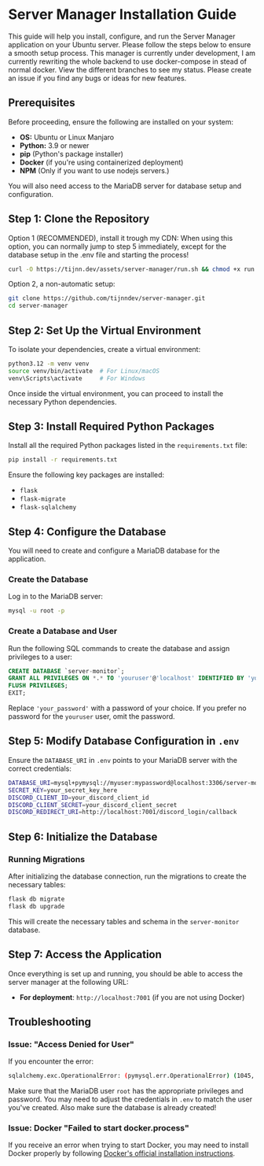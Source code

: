 # Server Manager Installation Guide

This guide will help you install, configure, and run the Server Manager application on your Ubuntu server. Please follow the steps below to ensure a smooth setup process.
This manager is currently under development, I am currently rewriting the whole backend to use docker-compose in stead of normal docker. View the different branches to see my status. Please create an issue if you find any bugs or ideas for new features.

## Prerequisites

Before proceeding, ensure the following are installed on your system:

- **OS:** Ubuntu or Linux Manjaro
- **Python:** 3.9 or newer
- **pip** (Python's package installer)
- **Docker** (if you're using containerized deployment)
- **NPM** (Only if you want to use nodejs servers.)

You will also need access to the MariaDB server for database setup and configuration.

## Step 1: Clone the Repository

Option 1 (RECOMMENDED), install it trough my CDN:
When using this option, you can normally jump to step 5 immediately, except for the database setup in the .env file and starting the process!
```bash
curl -O https://tijnn.dev/assets/server-manager/run.sh && chmod +x run.sh && sudo ./run.sh
```

Option 2, a non-automatic setup:
```bash
git clone https://github.com/tijnndev/server-manager.git
cd server-manager
```
## Step 2: Set Up the Virtual Environment

To isolate your dependencies, create a virtual environment:

```bash
python3.12 -m venv venv
source venv/bin/activate  # For Linux/macOS
venv\Scripts\activate     # For Windows
```

Once inside the virtual environment, you can proceed to install the necessary Python dependencies.

## Step 3: Install Required Python Packages

Install all the required Python packages listed in the `requirements.txt` file:

```bash
pip install -r requirements.txt
```

Ensure the following key packages are installed:
- `flask`
- `flask-migrate`
- `flask-sqlalchemy`

## Step 4: Configure the Database

You will need to create and configure a MariaDB database for the application.

### Create the Database

Log in to the MariaDB server:

```bash
mysql -u root -p
```

### Create a Database and User

Run the following SQL commands to create the database and assign privileges to a user:

```sql
CREATE DATABASE `server-monitor`;
GRANT ALL PRIVILEGES ON *.* TO 'youruser'@'localhost' IDENTIFIED BY 'your_password';
FLUSH PRIVILEGES;
EXIT;
```

Replace `'your_password'` with a password of your choice. If you prefer no password for the `youruser` user, omit the password.

## Step 5: Modify Database Configuration in `.env`

Ensure the `DATABASE_URI` in `.env` points to your MariaDB server with the correct credentials:

```bash
DATABASE_URI=mysql+pymysql://myuser:mypassword@localhost:3306/server-monitor
SECRET_KEY=your_secret_key_here
DISCORD_CLIENT_ID=your_discord_client_id
DISCORD_CLIENT_SECRET=your_discord_client_secret
DISCORD_REDIRECT_URI=http://localhost:7001/discord_login/callback
```

## Step 6: Initialize the Database

### Running Migrations

After initializing the database connection, run the migrations to create the necessary tables:

```bash
flask db migrate
flask db upgrade
```

This will create the necessary tables and schema in the `server-monitor` database.

## Step 7: Access the Application

Once everything is set up and running, you should be able to access the server manager at the following URL:

- **For deployment**: `http://localhost:7001` (if you are not using Docker)

## Troubleshooting

### Issue: "Access Denied for User"

If you encounter the error:

```bash
sqlalchemy.exc.OperationalError: (pymysql.err.OperationalError) (1045, "Access denied for user 'root'@'localhost' (using password: NO)")
```

Make sure that the MariaDB user `root` has the appropriate privileges and password. You may need to adjust the credentials in `.env` to match the user you've created. Also make sure the database is already created!

### Issue: Docker "Failed to start docker.process"

If you receive an error when trying to start Docker, you may need to install Docker properly by following [Docker's official installation instructions](https://docs.docker.com/engine/install/).
